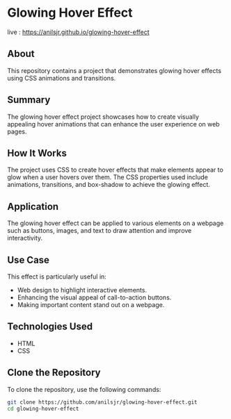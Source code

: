 # Glowing Hover Effect
live : https://anilsjr.github.io/glowing-hover-effect
## About
This repository contains a project that demonstrates glowing hover effects using CSS animations and transitions.

## Summary
The glowing hover effect project showcases how to create visually appealing hover animations that can enhance the user experience on web pages.

## How It Works
The project uses CSS to create hover effects that make elements appear to glow when a user hovers over them. The CSS properties used include animations, transitions, and box-shadow to achieve the glowing effect.

## Application
The glowing hover effect can be applied to various elements on a webpage such as buttons, images, and text to draw attention and improve interactivity.

## Use Case
This effect is particularly useful in:
- Web design to highlight interactive elements.
- Enhancing the visual appeal of call-to-action buttons.
- Making important content stand out on a webpage.

## Technologies Used
- HTML
- CSS

## Clone the Repository
To clone the repository, use the following commands:
```sh
git clone https://github.com/anilsjr/glowing-hover-effect.git
cd glowing-hover-effect
